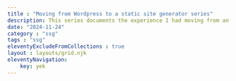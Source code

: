 ```yaml
---
title : "Moving from Wordpress to a static site generator series"
description: This series documents the experience I had moving from an old, self-hosted Wordpress site with a theme that I didn't update for 10 years. This is my journey moving to a static site generator (SSG).
date: "2024-11-24"
category : "ssg"
tags : "ssg"
eleventyExcludeFromCollections : true
layout : layouts/grid.njk
eleventyNavigation:
    key: yek
---
```


